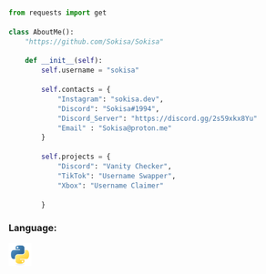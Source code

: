 <p href="https://discord.gg/2s59xkx8Yu" align="center">
    <img alt="" src=https://lanyard.cnrad.dev/api/986309129683492894/>

```py
from requests import get

class AboutMe():
    "https://github.com/Sokisa/Sokisa"

    def __init__(self):
        self.username = "sokisa"

        self.contacts = {
            "Instagram": "sokisa.dev",
            "Discord": "Sokisa#1994",
            "Discord_Server": "https://discord.gg/2s59xkx8Yu"
            "Email" : "Sokisa@proton.me"
        }
        
        self.projects = {
            "Discord": "Vanity Checker",
            "TikTok": "Username Swapper",
            "Xbox": "Username Claimer"

        }
```





<h3 align="left">Language:</h3>
<a href="https://www.python.org" target="_blank" rel="noreferrer"> <img src="https://raw.githubusercontent.com/devicons/devicon/master/icons/python/python-original.svg" alt="python" width="40" height="40"/> </a> </p>


